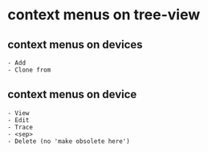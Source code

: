 # context menus on tree-view

## context menus on devices

    - Add
    - Clone from

## context menus on device

    - View
    - Edit
    - Trace
    - <sep>
    - Delete (no 'make obsolete here')
